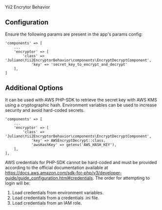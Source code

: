 Yii2 Encrytor Behavior

## Configuration

Ensure the following params are present in the app's params config:

```
'components' => [
    ...
    'encryptor' => [
        'class' => 'Juliano\Yii2EncryptorBehavior\components\EncryptDecryptComponent',
            'key' => 'secret_key_to_encrypt_and_decrypt'
    ],
]
```

## Additional Options

It can be used with AWS PHP-SDK to retrieve the secret key with AWS KMS using a cryptographic hash. Environment variables can be used to increase security and avoid hard-coded secrets.

```
'components' => [
    ...
    'encryptor' => [
        'class' => 'Juliano\Yii2EncryptorBehavior\components\EncryptDecryptComponent',
            'key' => AWSEncryptDecrypt::class,
            'awsHashKey' => getenv('AWS_HASH_KEY'),
    ],
],
```

AWS credentials for PHP-SDK cannot be hard-coded and must be provided according to the official documentation available at https://docs.aws.amazon.com/sdk-for-php/v3/developer-guide/guide_configuration.html#credentials.
The order for attempting to login will be:
1. Load credentials from environment variables.
2. Load credentials from a credentials .ini file.
3. Load credentials from an IAM role.